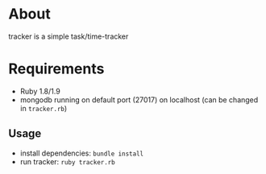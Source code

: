 # About

tracker is a simple task/time-tracker

# Requirements

- Ruby 1.8/1.9
- mongodb running on default port (27017) on localhost
(can be changed in `tracker.rb`)

## Usage

- install dependencies: `bundle install`
- run tracker: `ruby tracker.rb`